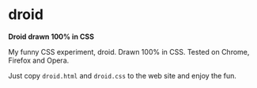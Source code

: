 # droid

**Droid drawn 100% in CSS**

My funny CSS experiment, droid. Drawn 100% in CSS. Tested on Chrome, Firefox and Opera.

Just copy `droid.html` and `droid.css` to the web site and enjoy the fun.
